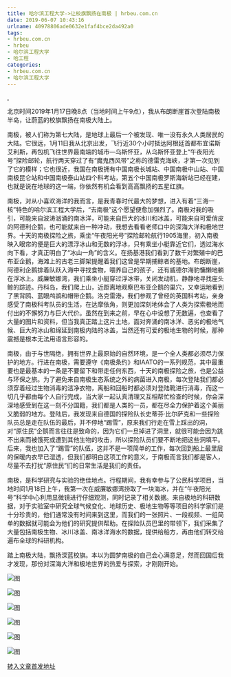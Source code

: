 ```yaml
---
title: 哈尔滨工程大学->让校旗飘扬在南极 | hrbeu.com.cn
date: 2019-06-07 10:43:16
urlname: 40978806ade0632e1faf4bce2da492a0
tags: 
- hrbeu.com.cn
- hrbeu
- 哈尔滨工程大学
- 哈工程
categories:
- hrbeu.com.cn
- 哈尔滨工程大学
---
```



[ ](/news/UploadFiles_4906/201906/2019060710041397.jpg)

北京时间2019年1月17日晚8点（当地时间上午9点），我从布朗断崖首次登陆南极半岛，让蔚蓝的校旗飘扬在南极大陆上。

南极，被人们称为第七大陆，是地球上最后一个被发现、唯一没有永久人类居民的大陆。它很远，1月11日我从北京出发，飞行近30个小时抵达阿根廷首都布宜诺斯艾利斯，再包机飞往世界最南端的城市—乌斯怀亚，从乌斯怀亚登上“午夜阳光号”探险邮轮，航行两天穿过了有“魔鬼西风带”之称的德雷克海峡，才第一次见到了它的模样；它也很近，我国在南极拥有中国南极长城站、中国南极中山站、中国南极昆仑站和中国南极泰山站四个科考站，第五个中国南极罗斯海新站已经在建，也就是说在地球的这一端，你依然有机会看到高高飘扬的五星红旗。

南极，对从小喜欢海洋的我而言，是我青春时代最大的梦想，进入有着“三海一核”特色的哈尔滨工程大学后，“去南极”这个愿望便愈加强烈了。南极对我的吸引，可能来自波涛汹涌的南冰洋，可能来自巨大的冰川和冰盖，可能来自可爱俏皮的阿德利企鹅，也可能就来自一种冲动，我想去看看老师口中的深海大洋和极地世界。十天的南极探险之旅，乘坐“午夜阳光号”探险邮轮航行1905海里，初入南极映入眼帘的便是巨大的漂浮冰山和无数的浮冰，只有乘坐小艇靠近它们，透过海水向下看，才真正明白了“冰山一角”的含义。在扬基港我们看到了数千对繁殖中的巴布亚企鹅，海滩上的古老三脚架提醒着我们这曾是早期捕鲸者的基地。布朗断崖，阿德利企鹅排着队跃入海中寻找食物，喂养自己的孩子，还有威德尔海豹慵懒地躺在浮冰上。威廉敏娜湾，我们乘坐小艇穿过浮冰带，关闭发动机，静静地寻找座头鲸的踪迹。丹科岛，我们爬上山，近距离地观察巴布亚企鹅的巢穴，又幸运地看到了黑背鸥、蓝眼鸬鹚和帽带企鹅。洛克雷港，我们参观了曾经的英国科考站，亲身感受了南极科考队员的生活，在达摩依角，则更加深刻地体会了人类为探索极地而付出的不懈努力与巨大代价。虽然在到来之前，早在心中设想了无数遍，也查看了大量的图片和资料，但当我真正踏上这片土地，面对奔涌的南冰洋、恶劣的极地气候、巨大的冰山和绵延到南极内陆的冰盖，当然还有可爱的极地生物的时候，那种震撼是根本无法用语言形容的。

南极，由于与世隔绝，拥有世界上最原始的自然环境，是一个全人类都必须尽力保护的地方。行进在南极，需要遵守《南极条约》和IAATO的一系列规范，其中最重要也是最基本的一条是不要留下和带走任何东西，十天的南极探险之旅，也是公益与环保之旅。为了避免来自南极生态系统之外的病菌进入南极，每次登陆我们都必须穿着经过生物消毒的洁净衣物，离船和回船时都必须对登陆靴进行消毒，而这一切几乎都由每个人自行完成，当大家一起认真清理又互相帮忙检查的时候，你会深深地感受到在这一刻不分国籍，我们都是人类的一员，都在尽全力保护着这个美丽又脆弱的地方。登陆后，我发现来自德国的探险队长史蒂芬·比尔萨克和一些探险队员总是走在队伍的最后，并不停地“踢雪”，原来我们行走在雪上踩出的洞，对“原住民”企鹅而言往往是致命的，因为它们一旦掉进了洞里，就很可能会因为跳不出来而被饿死或遭到其他生物的攻击，所以探险队员们要不断地把这些洞填平。后来，我也加入了“踢雪”的队伍，这并不是一项简单的工作，每次回到船上最里层的保暖内衣早已湿透，但我们都明白这项工作的意义，于南极而言我们都是客人，尽量不去打扰“原住民”们的日常生活是我们的责任。

南极，是科学研究与实验的绝佳地点。行程期间，我有幸参与了公民科学项目，当地时间1月18日上午，我第一次在威廉敏娜湾捞取了一块海冰，并在“午夜阳光号”科学中心利用显微镜进行仔细观测，同时记录了相关数据。来自极地的科研数据，对于实验室中研究全球气候变化、地球历史、极地生物等等项目的科学家们是十分珍贵的，他们通常没有时间来到这里，而我们的一张照片、一段视频、一组简单的数据就可能会为他们的研究提供帮助。在探险队员巴里的带领下，我们采集了大量包括南极生物、冰川冰盖、南冰洋海水的数据，提供给船方，再由他们转交给遍布全球的科研机构。

踏上南极大陆，飘扬深蓝校旗。本以为圆梦南极的自己会心满意足，然而回国后我才发现，那份对深海大洋和极地世界的热爱与探索，才刚刚开始。



![图](http://gongxue.cn/news/UploadFiles_4906/201906/2019060710050023.jpg)

![图](http://gongxue.cn/news/UploadFiles_4906/201906/2019060710050005.jpg)

![图](http://gongxue.cn/news/UploadFiles_4906/201906/2019060710050077.jpg)

![图](http://gongxue.cn/news/UploadFiles_4906/201906/2019060710050062.jpg)

![图](http://gongxue.cn/news/UploadFiles_4906/201906/2019060710050021.jpg)

![图](http://gongxue.cn/news/UploadFiles_4906/201906/2019060710041397.jpg)

[转入文章首发地址](http://gongxue.cn/news/2019/201906/news_195697.html)